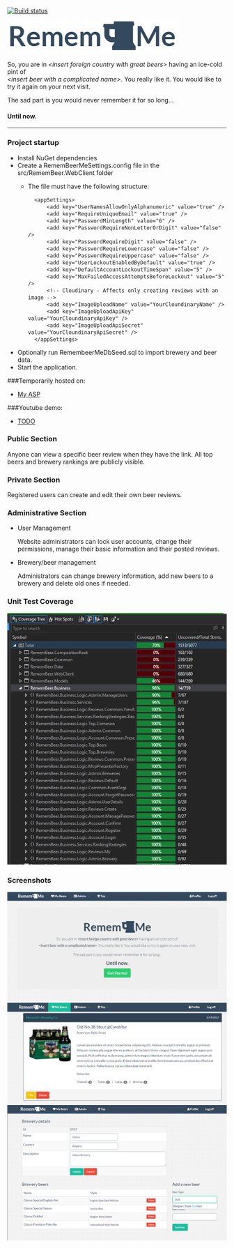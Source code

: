 ﻿[![Build status](https://ci.appveyor.com/api/projects/status/x8qjkqquq70j0t76?svg=true)](https://ci.appveyor.com/project/J0hnyBG/remembeerme)

![RememBeerMe Logo](docs/img/remembeerme-logo.PNG)

<p>So, you are in <em>&lt;insert foreign country with great beers&gt;</em> having an ice-cold pint of <br> <em>&lt;insert beer with a complicated name&gt;</em>. You really like it. 
           You would like to try it again on your next visit.
       </p>
<p>The sad part is you would never remember it for so long...</p>
       
#### Until now.

<hr/>

### Project startup
 * Install NuGet dependencies
 * Create a RememBeerMeSettings.config file in the src/RememBeer.WebClient folder
    - The file must have the following structure: 
    
            <appSettings>   
                <add key="UserNamesAllowOnlyAlphanumeric" value="true" />
                <add key="RequireUniqueEmail" value="true" />
                <add key="PasswordMinLength" value="6" />
                <add key="PasswordRequireNonLetterOrDigit" value="false" />
                <add key="PasswordRequireDigit" value="false" />
                <add key="PasswordRequireLowercase" value="false" />
                <add key="PasswordRequireUppercase" value="false" />
                <add key="UserLockoutEnabledByDefault" value="true" />
                <add key="DefaultAccountLockoutTimeSpan" value="5" />
                <add key="MaxFailedAccessAttemptsBeforeLockout" value="5" />
                <!-- Cloudinary - Affects only creating reviews with an image -->
                <add key="ImageUploadName" value="YourCloundinaryName" />
                <add key="ImageUploadApiKey" value="YourCloundinaryApiKey" />
                <add key="ImageUploadApiSecret" value="YourCloundinaryApiSecret" />
            </appSettings>
            
* Optionally run RemembeerMeDbSeed.sql to import brewery and beer data.
* Start the application.

###Temporarily hosted on:
- [My ASP](http://j0hnybg-001-site1.dtempurl.com/)
 
###Youtube demo:
 - [TODO]()
 
### Public Section
 
 Anyone can view a specific beer review when they have the link. All top beers and brewery rankings are publicly visible.
 
### Private Section
 
 Registered users can create and edit their own beer reviews.
 
### Administrative Section
 
   * User Management
   
     Website administrators can lock user accounts, change their permissions, manage their basic information and their posted reviews.
     
   * Brewery/beer management
   
     Administrators can change brewery information, add new beers to a brewery and delete old ones if needed.
     
### Unit Test Coverage
![Coverage](docs/img/coverage.PNG)
    
### Screenshots
![home](docs/img/home-screen.PNG)
![beer review](docs/img/review.PNG)
![brewery editing](docs/img/brewery-details.PNG)
